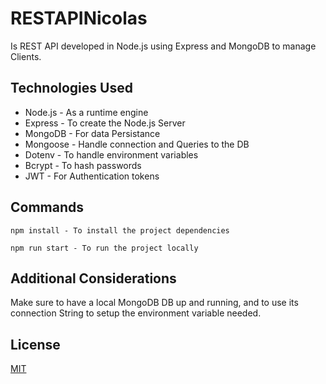 # RESTAPINicolas

Is REST API developed in Node.js using Express and MongoDB to manage Clients.

## Technologies Used

- Node.js - As a runtime engine
- Express - To create the Node.js Server
- MongoDB - For data Persistance
- Mongoose - Handle connection and Queries to the DB
- Dotenv - To handle environment variables
- Bcrypt - To hash passwords
- JWT - For Authentication tokens

## Commands

```
npm install - To install the project dependencies
```

```
npm run start - To run the project locally
```

## Additional Considerations

Make sure to have a local MongoDB DB up and running, and to use its connection String to setup the environment variable needed.

## License

[MIT](https://choosealicense.com/licenses/mit/)
